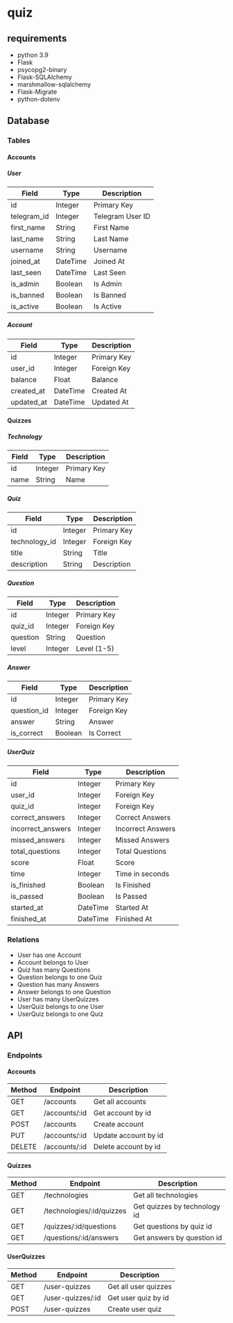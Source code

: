 # quiz

## requirements

- python 3.9
- Flask
- psycopg2-binary
- Flask-SQLAlchemy
- marshmallow-sqlalchemy
- Flask-Migrate
- python-dotenv

## Database

### Tables

#### Accounts

##### User

| Field | Type | Description |
| --- | --- | --- |
| id | Integer | Primary Key |
| telegram_id | Integer | Telegram User ID |
| first_name | String | First Name |
| last_name | String | Last Name |
| username | String | Username |
| joined_at | DateTime | Joined At |
| last_seen | DateTime | Last Seen |
| is_admin | Boolean | Is Admin |
| is_banned | Boolean | Is Banned |
| is_active | Boolean | Is Active |

##### Account

| Field | Type | Description |
| --- | --- | --- |
| id | Integer | Primary Key |
| user_id | Integer | Foreign Key |
| balance | Float | Balance |
| created_at | DateTime | Created At |
| updated_at | DateTime | Updated At |

#### Quizzes

##### Technology

| Field | Type | Description |
| --- | --- | --- |
| id | Integer | Primary Key |
| name | String | Name |

##### Quiz

| Field | Type | Description |
| --- | --- | --- |
| id | Integer | Primary Key |
| technology_id | Integer | Foreign Key |
| title | String | Title |
| description | String | Description |

##### Question

| Field | Type | Description |
| --- | --- | --- |
| id | Integer | Primary Key |
| quiz_id | Integer | Foreign Key |
| question | String | Question |
| level | Integer | Level (1-5) |

##### Answer

| Field | Type | Description |
| --- | --- | --- |
| id | Integer | Primary Key |
| question_id | Integer | Foreign Key |
| answer | String | Answer |
| is_correct | Boolean | Is Correct |

##### UserQuiz

| Field | Type | Description |
| --- | --- | --- |
| id | Integer | Primary Key |
| user_id | Integer | Foreign Key |
| quiz_id | Integer | Foreign Key |
| correct_answers | Integer | Correct Answers |
| incorrect_answers | Integer | Incorrect Answers |
| missed_answers | Integer | Missed Answers |
| total_questions | Integer | Total Questions |
| score | Float | Score |
| time | Integer | Time in seconds |
| is_finished | Boolean | Is Finished |
| is_passed | Boolean | Is Passed |
| started_at | DateTime | Started At |
| finished_at | DateTime | Finished At |

### Relations

- User has one Account
- Account belongs to User
- Quiz has many Questions
- Question belongs to one Quiz
- Question has many Answers
- Answer belongs to one Question
- User has many UserQuizzes
- UserQuiz belongs to one User
- UserQuiz belongs to one Quiz

## API

### Endpoints

#### Accounts

| Method | Endpoint | Description |
| --- | --- | --- |
| GET | /accounts | Get all accounts |
| GET | /accounts/:id | Get account by id |
| POST | /accounts | Create account |
| PUT | /accounts/:id | Update account by id |
| DELETE | /accounts/:id | Delete account by id |

#### Quizzes

| Method | Endpoint | Description |
| --- | --- | --- |
| GET | /technologies | Get all technologies |
| GET | /technologies/:id/quizzes | Get quizzes by technology id |
| GET | /quizzes/:id/questions | Get questions by quiz id |
| GET | /questions/:id/answers | Get answers by question id |

#### UserQuizzes

| Method | Endpoint | Description |
| --- | --- | --- |
| GET | /user-quizzes | Get all user quizzes |
| GET | /user-quizzes/:id | Get user quiz by id |
| POST | /user-quizzes | Create user quiz |

